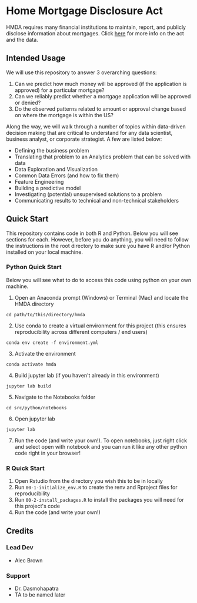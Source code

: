 # Home Mortgage Disclosure Act
HMDA requires many financial institutions to maintain, report, and publicly disclose information about mortgages. Click [here](https://ffiec.cfpb.gov/) for more info on the act and the data.

## Intended Usage
We will use this repository to answer 3 overarching questions:

1. Can we predict how much money will be approved (if the application is approved) for a particular mortgage?
2. Can we reliably predict whether a mortgage application will be approved or denied?
3. Do the observed patterns related to amount or approval change based on where the mortgage is within the US?

Along the way, we will walk through a number of topics within data-driven decision making that are critical to understand for any data scientist, business analyst, or corporate strategist. A few are listed below:

- Defining the business problem
- Translating that problem to an Analytics problem that can be solved with data
- Data Exploration and Visualization
- Common Data Errors (and how to fix them)
- Feature Engineering
- Building a predictive model
- Investigating (potential) unsupervised solutions to a problem
- Communicating results to technical and non-technical stakeholders

## Quick Start

This repository contains code in both R and Python. Below you will see sections for each. However, before you do anything, you will need to follow the instructions in the root directory to make sure you have R and/or Python installed on your local machine.

### Python Quick Start
Below you will see what to do to access this code using python on your own machine.
1. Open an Anaconda prompt (Windows) or Terminal (Mac) and locate the HMDA directory
```
cd path/to/this/directory/hmda
```
2. Use conda to create a virtual environment for this project (this ensures reproducibility across different computers / end users) 
```
conda env create -f environment.yml
```
3. Activate the environment
```
conda activate hmda
```
4. Build jupyter lab (if you haven't already in this environment)
```
jupyter lab build
```
5. Navigate to the Notebooks folder
```
cd src/python/notebooks
```
6. Open jupyter lab
```
jupyter lab
```
7. Run the code (and write your own!). To open notebooks, just right click and select open with notebook and you can run it like any other python code right in your browser!

### R Quick Start
1. Open Rstudio from the directory you wish this to be in locally
2. Run `00-1-initialize_env.R` to create the renv and Rproject files for reproducibility
3. Run `00-2-install_packages.R` to install the packages you will need for this project's code
4. Run the code (and write your own!)

## Credits
### Lead Dev
- Alec Brown

### Support
- Dr. Dasmohapatra
- TA to be named later